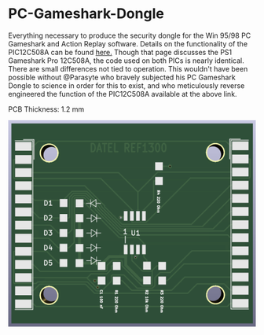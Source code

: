 # PC-Gameshark-Dongle
Everything necessary to produce the security dongle for the Win 95/98 PC Gameshark and Action Replay software. Details on the functionality of the PIC12C508A can be found [here.](https://github.com/parasyte/picard) Though that page discusses the PS1 Gameshark Pro 12C508A, the code used on both PICs is nearly identical. There are small differences not tied to operation. This wouldn't have been possible without @Parasyte who bravely subjected his PC Gameshark Dongle to science in order for this to exist, and who meticulously reverse engineered the function of the PIC12C508A available at the above link.

PCB Thickness: 1.2 mm

![image](https://github.com/Modman/PC-Gameshark-Dongle/blob/main/PC%20Gameshark.png)
